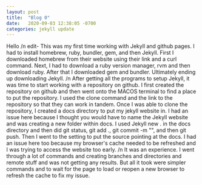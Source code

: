 ```yaml
---
layout: post
title:  "Blog 0"
date:   2020-09-03 12:38:05 -0700
categories: jekyll update
---
```

Hello
/n
edit- This was my first time working with Jekyll and github pages. I had to install homebrew, ruby, bundler, gem, and then Jekyll. First I downloaded homebrew from their website using their link and a curl command. Next, I had to download a ruby version manager, rvm and then download ruby. After that I downloaded gem and bundler. Ultimately ending up downloading Jekyll. 
/n
After getting all the programs to setup Jekyll, it was time to start working with a repository on github. I first created the repository on github and then went onto the MACOS terminal to find a place to put the repository. I used the clone command and the link to the repository so that they can work in tandem. Once I was able to clone the repository, I created a docs directory to put my jekyll website in. I had an issue here because I thought you would have to name the Jekyll website and was creating a new folder within docs. I used Jekyll new . in the docs directory and then did git status, git add ., git commit -m "", and then git push. Then I went to the setting to put the source pointing at the docs. I had an issue here too because my browser's cache needed to be refreshed and I was trying to access the website too early.
/n
It was an experience. I went through a lot of commands and creating branches and directories and remote stuff and was not getting any results. But all it took were simpler commands and to wait for the page to load or reopen a new browser to refresh the cache to fix my issue. 
